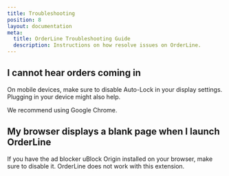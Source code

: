 ```yaml
---
title: Troubleshooting
position: 8
layout: documentation
meta:
  title: OrderLine Troubleshooting Guide
  description: Instructions on how resolve issues on OrderLine.
---
```


## I cannot hear orders coming in

On mobile devices, make sure to disable Auto-Lock in your display settings. Plugging in your device might also help.

We recommend using Google Chrome.

## My browser displays a blank page when I launch OrderLine

If you have the ad blocker uBlock Origin installed on your browser, make sure to disable it. OrderLine does not work with this extension.